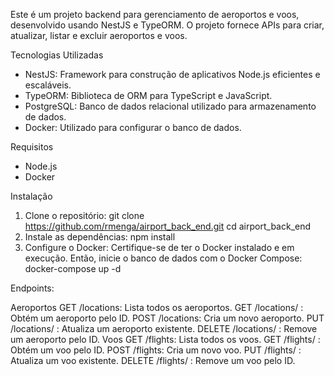 Este é um projeto backend para gerenciamento de aeroportos e voos, desenvolvido usando NestJS e TypeORM. O projeto fornece APIs para criar, atualizar, listar e excluir aeroportos e voos.

Tecnologias Utilizadas
- NestJS: Framework para construção de aplicativos Node.js eficientes e escaláveis.
- TypeORM: Biblioteca de ORM para TypeScript e JavaScript.
- PostgreSQL: Banco de dados relacional utilizado para armazenamento de dados.
- Docker: Utilizado para configurar o banco de dados.

Requisitos
- Node.js
- Docker

Instalação
1. Clone o repositório:
git clone https://github.com/rmenga/airport_back_end.git
cd airport_back_end
2. Instale as dependências:
npm install
3. Configure o Docker:
Certifique-se de ter o Docker instalado e em execução. Então, inicie o banco de dados com o Docker Compose: docker-compose up -d

Endpoints:

Aeroportos
GET /locations: Lista todos os aeroportos.
GET /locations/
: Obtém um aeroporto pelo ID.
POST /locations: Cria um novo aeroporto.
PUT /locations/
: Atualiza um aeroporto existente.
DELETE /locations/
: Remove um aeroporto pelo ID.
Voos
GET /flights: Lista todos os voos.
GET /flights/
: Obtém um voo pelo ID.
POST /flights: Cria um novo voo.
PUT /flights/
: Atualiza um voo existente.
DELETE /flights/
: Remove um voo pelo ID.
